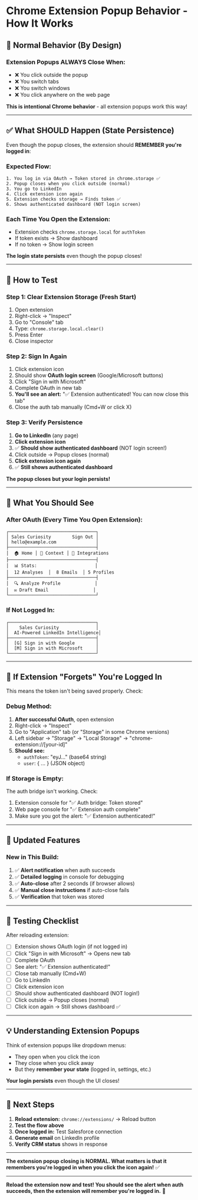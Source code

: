 # Chrome Extension Popup Behavior - How It Works

## 🔔 Normal Behavior (By Design)

### Extension Popups ALWAYS Close When:
- ❌ You click outside the popup
- ❌ You switch tabs
- ❌ You switch windows
- ❌ You click anywhere on the web page

**This is intentional Chrome behavior** - all extension popups work this way!

---

## ✅ What SHOULD Happen (State Persistence)

Even though the popup closes, the extension should **REMEMBER you're logged in**:

### Expected Flow:
```
1. You log in via OAuth → Token stored in chrome.storage ✅
2. Popup closes when you click outside (normal)
3. You go to LinkedIn
4. Click extension icon again
5. Extension checks storage → Finds token ✅
6. Shows authenticated dashboard (NOT login screen)
```

### Each Time You Open the Extension:
- Extension checks `chrome.storage.local` for `authToken`
- If token exists → Show dashboard
- If no token → Show login screen

**The login state persists** even though the popup closes!

---

## 🧪 How to Test

### Step 1: Clear Extension Storage (Fresh Start)
1. Open extension
2. Right-click → "Inspect"  
3. Go to "Console" tab
4. Type: `chrome.storage.local.clear()`
5. Press Enter
6. Close inspector

### Step 2: Sign In Again
1. Click extension icon
2. Should show **OAuth login screen** (Google/Microsoft buttons)
3. Click "Sign in with Microsoft"
4. Complete OAuth in new tab
5. **You'll see an alert:** "✅ Extension authenticated! You can now close this tab"
6. Close the auth tab manually (Cmd+W or click X)

### Step 3: Verify Persistence
1. **Go to LinkedIn** (any page)
2. **Click extension icon**
3. ✅ **Should show authenticated dashboard** (NOT login screen!)
4. Click outside → Popup closes (normal)
5. **Click extension icon again**
6. ✅ **Still shows authenticated dashboard**

**The popup closes but your login persists!**

---

## 🎯 What You Should See

### After OAuth (Every Time You Open Extension):
```
┌─────────────────────────────────┐
│ Sales Curiosity        Sign Out │
│ hello@example.com               │
├─────────────────────────────────┤
│  🏠 Home │ 📝 Context │ 🔗 Integrations
├─────────────────────────────────┤
│  📊 Stats:                      │
│  12 Analyses  │  8 Emails  │ 5 Profiles
├─────────────────────────────────┤
│  🔍 Analyze Profile             │
│  ✉️ Draft Email                 │
└─────────────────────────────────┘
```

### If Not Logged In:
```
┌─────────────────────────────────┐
│    Sales Curiosity              │
│  AI-Powered LinkedIn Intelligence│
├─────────────────────────────────┤
│  [G] Sign in with Google        │
│  [M] Sign in with Microsoft     │
└─────────────────────────────────┘
```

---

## 🐛 If Extension "Forgets" You're Logged In

This means the token isn't being saved properly. Check:

### Debug Method:
1. **After successful OAuth**, open extension
2. Right-click → "Inspect"
3. Go to "Application" tab (or "Storage" in some Chrome versions)
4. Left sidebar → "Storage" → "Local Storage" → "chrome-extension://[your-id]"
5. **Should see:**
   - `authToken`: "eyJ..." (base64 string)
   - `user`: { ... } (JSON object)

### If Storage is Empty:
The auth bridge isn't working. Check:
1. Extension console for "✅ Auth bridge: Token stored"
2. Web page console for "✅ Extension auth complete"
3. Make sure you got the alert: "✅ Extension authenticated!"

---

## 🔧 Updated Features

### New in This Build:
1. ✅ **Alert notification** when auth succeeds
2. ✅ **Detailed logging** in console for debugging
3. ✅ **Auto-close** after 2 seconds (if browser allows)
4. ✅ **Manual close instructions** if auto-close fails
5. ✅ **Verification** that token was stored

---

## 📝 Testing Checklist

After reloading extension:

- [ ] Extension shows OAuth login (if not logged in)
- [ ] Click "Sign in with Microsoft" → Opens new tab
- [ ] Complete OAuth
- [ ] See alert: "✅ Extension authenticated!"
- [ ] Close tab manually (Cmd+W)
- [ ] Go to LinkedIn
- [ ] Click extension icon
- [ ] Should show authenticated dashboard (NOT login!)
- [ ] Click outside → Popup closes (normal)
- [ ] Click icon again → Still shows dashboard ✅

---

## 💡 Understanding Extension Popups

Think of extension popups like dropdown menus:
- They open when you click the icon
- They close when you click away
- But they **remember your state** (logged in, settings, etc.)

**Your login persists** even though the UI closes!

---

## 🚀 Next Steps

1. **Reload extension:** `chrome://extensions/` → Reload button
2. **Test the flow above**
3. **Once logged in:** Test Salesforce connection
4. **Generate email** on LinkedIn profile
5. **Verify CRM status** shows in response

---

**The extension popup closing is NORMAL. What matters is that it remembers you're logged in when you click the icon again!** ✅

---

**Reload the extension now and test! You should see the alert when auth succeeds, then the extension will remember you're logged in.** 🎉

